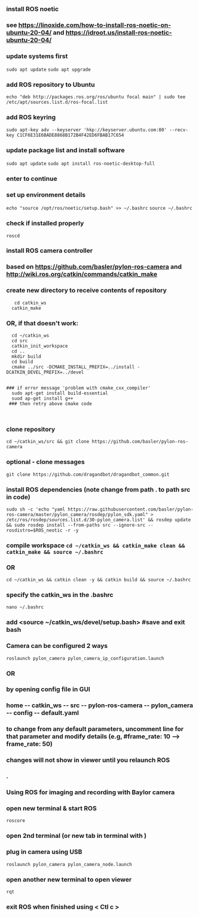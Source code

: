 ### install ROS noetic
### see https://linoxide.com/how-to-install-ros-noetic-on-ubuntu-20-04/ and https://idroot.us/install-ros-noetic-ubuntu-20-04/
### update systems first
  `sudo apt update`
  `sudo apt upgrade`
### add ROS repository to Ubuntu
  `echo "deb http://packages.ros.org/ros/ubuntu focal main" | sudo tee /etc/apt/sources.list.d/ros-focal.list`
### add ROS keyring
  `sudo apt-key adv --keyserver 'hkp://keyserver.ubuntu.com:80' --recv-key C1CF6E31E6BADE8868B172B4F42ED6FBAB17C654`
### update package list and install software
  `sudo apt update`
  `sudo apt install ros-noetic-desktop-full`
### enter <y> to continue
### set up environment details
  `echo "source /opt/ros/noetic/setup.bash" >> ~/.bashrc`
  `source ~/.bashrc`
### check if installed properly
  `roscd`


### install ROS camera controller
### based on https://github.com/basler/pylon-ros-camera and http://wiki.ros.org/catkin/commands/catkin_make 
### create new directory to receive contents of repository 
```mkdir catkin_ws
   cd catkin_ws
  catkin_make
```
### OR, if that doesn't work:
```
  cd ~/catkin_ws
  cd src
  catkin_init_workspace
  cd ..
  mkdir build
  cd build
  cmake ../src -DCMAKE_INSTALL_PREFIX=../install -DCATKIN_DEVEL_PREFIX=../devel
  

### if error message 'problem with cmake_cxx_compiler'
  sudo apt-get install build-essential
  suod ap-get install g++
 ### then retry above cmake code
  
  
```
### clone repository 
  `cd ~/catkin_ws/src && git clone https://github.com/basler/pylon-ros-camera`
### optional - clone messages 
  `git clone https://github.com/dragandbot/dragandbot_common.git`
### install ROS dependencies (note change from path . to path src in code)
```
sudo sh -c 'echo "yaml https://raw.githubusercontent.com/basler/pylon-ros-camera/master/pylon_camera/rosdep/pylon_sdk.yaml" > /etc/ros/rosdep/sources.list.d/30-pylon_camera.list' && rosdep update && sudo rosdep install --from-paths src --ignore-src --rosdistro=$ROS_neotic -r -y
```

### compile workspace `cd ~/catkin_ws && catkin_make clean && catkin_make && source ~/.bashrc`
### OR
  `cd ~/catkin_ws && catkin clean -y && catkin build && source ~/.bashrc`
### specify the catkin_ws in the .bashrc
  `nano ~/.bashrc`
### add <source ~/catkin_ws/devel/setup.bash> #save and exit bash

### Camera can be configured 2 ways
  `roslaunch pylon_camera pylon_camera_ip_configuration.launch`
### OR
### by opening config file in GUI
### home -- catkin_ws -- src -- pylon-ros-camera -- pylon_camera -- config -- default.yaml
### to change from any default parameters, uncomment line for that parameter and modify details (e.g, #frame_rate: 10 --> frame_rate: 50)
### changes will not show in viewer until you relaunch ROS

 
### .
### Using ROS for imaging and recording with Baylor camera
### open new terminal & start ROS
  `roscore`

### open 2nd terminal (or new tab in terminal with <Shift Ctl t>)
### plug in camera using USB
  `roslaunch pylon_camera pylon_camera_node.launch`

### open another new terminal to open viewer
  `rqt`

### exit ROS when finished using < Ctl c >


